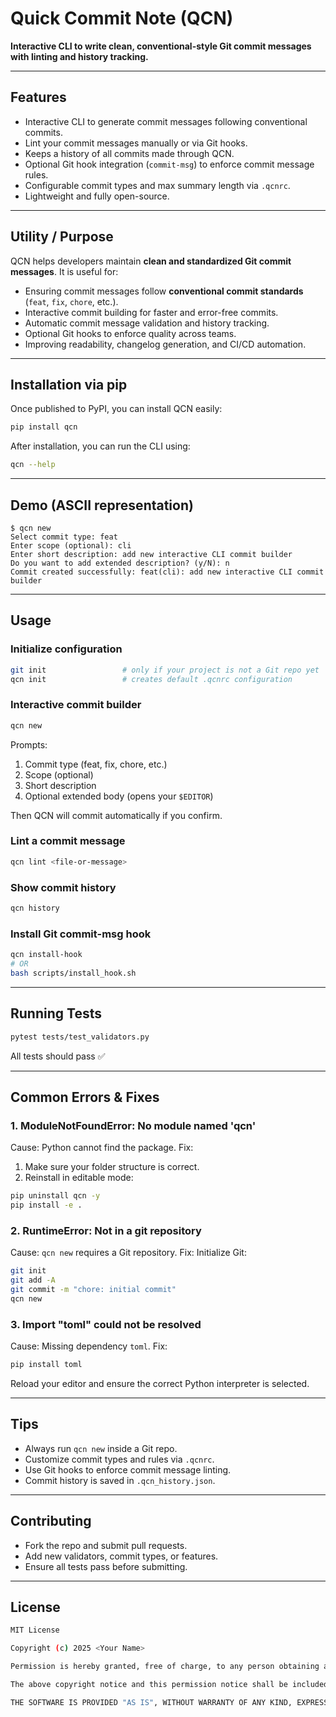 # Quick Commit Note (QCN)

**Interactive CLI to write clean, conventional-style Git commit messages with linting and history tracking.**

---

## Features

* Interactive CLI to generate commit messages following conventional commits.
* Lint your commit messages manually or via Git hooks.
* Keeps a history of all commits made through QCN.
* Optional Git hook integration (`commit-msg`) to enforce commit message rules.
* Configurable commit types and max summary length via `.qcnrc`.
* Lightweight and fully open-source.

---

## Utility / Purpose

QCN helps developers maintain **clean and standardized Git commit messages**. It is useful for:

* Ensuring commit messages follow **conventional commit standards** (`feat`, `fix`, `chore`, etc.).
* Interactive commit building for faster and error-free commits.
* Automatic commit message validation and history tracking.
* Optional Git hooks to enforce quality across teams.
* Improving readability, changelog generation, and CI/CD automation.

---

## Installation via pip

Once published to PyPI, you can install QCN easily:

```bash
pip install qcn
```

After installation, you can run the CLI using:

```bash
qcn --help
```

---

## Demo (ASCII representation)

```
$ qcn new
Select commit type: feat
Enter scope (optional): cli
Enter short description: add new interactive CLI commit builder
Do you want to add extended description? (y/N): n
Commit created successfully: feat(cli): add new interactive CLI commit builder
```

---

## Usage

### Initialize configuration

```bash
git init                 # only if your project is not a Git repo yet
qcn init                 # creates default .qcnrc configuration
```

### Interactive commit builder

```bash
qcn new
```

Prompts:

1. Commit type (feat, fix, chore, etc.)
2. Scope (optional)
3. Short description
4. Optional extended body (opens your `$EDITOR`)

Then QCN will commit automatically if you confirm.

### Lint a commit message

```bash
qcn lint <file-or-message>
```

### Show commit history

```bash
qcn history
```

### Install Git commit-msg hook

```bash
qcn install-hook
# OR
bash scripts/install_hook.sh
```

---

## Running Tests

```bash
pytest tests/test_validators.py
```

All tests should pass ✅

---

## Common Errors & Fixes

### 1. ModuleNotFoundError: No module named 'qcn'

Cause: Python cannot find the package.
Fix:

1. Make sure your folder structure is correct.
2. Reinstall in editable mode:

```bash
pip uninstall qcn -y
pip install -e .
```

### 2. RuntimeError: Not in a git repository

Cause: `qcn new` requires a Git repository.
Fix: Initialize Git:

```bash
git init
git add -A
git commit -m "chore: initial commit"
qcn new
```

### 3. Import "toml" could not be resolved

Cause: Missing dependency `toml`.
Fix:

```bash
pip install toml
```

Reload your editor and ensure the correct Python interpreter is selected.

---

## Tips

* Always run `qcn new` inside a Git repo.
* Customize commit types and rules via `.qcnrc`.
* Use Git hooks to enforce commit message linting.
* Commit history is saved in `.qcn_history.json`.

---

## Contributing

* Fork the repo and submit pull requests.
* Add new validators, commit types, or features.
* Ensure all tests pass before submitting.

---

## License
```bash
MIT License

Copyright (c) 2025 <Your Name>

Permission is hereby granted, free of charge, to any person obtaining a copy of this software and associated documentation files (the "Software"), to deal in the Software without restriction, including without limitation the rights to use, copy, modify, merge, publish, distribute, sublicense, and/or sell copies of the Software, and to permit persons to whom the Software is furnished to do so, subject to the following conditions:

The above copyright notice and this permission notice shall be included in all copies or substantial portions of the Software.

THE SOFTWARE IS PROVIDED "AS IS", WITHOUT WARRANTY OF ANY KIND, EXPRESS OR IMPLIED, INCLUDING BUT NOT LIMITED TO THE WARRANTIES OF MERCHANTABILITY, FITNESS FOR A PARTICULAR PURPOSE AND NONINFRINGEMENT. IN NO EVENT SHALL THE AUTHORS OR COPYRIGHT HOLDERS BE LIABLE FOR ANY CLAIM, DAMAGES OR OTHER LIABILITY, WHETHER IN AN ACTION OF CONTRACT, TORT OR OTHERWISE, ARISING FROM, OUT OF OR IN CONNECTION WITH THE SOFTWARE OR THE USE OR OTHER DEALINGS IN THE SOFTWARE.
```
